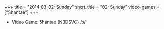 +++
title = "2014-03-02: Sunday"
short_title = "02: Sunday"
video-games = ["Shantae"]
+++


* Video Game: Shantae {N3DSVC} /b/